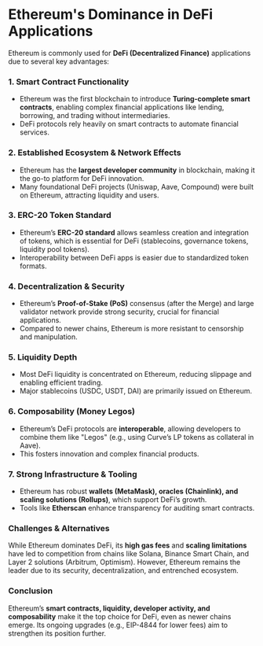 # Ethereum's Dominance in DeFi Applications

Ethereum is commonly used for **DeFi (Decentralized Finance)** applications due to several key advantages:

### 1. **Smart Contract Functionality**  
   - Ethereum was the first blockchain to introduce **Turing-complete smart contracts**, enabling complex financial applications like lending, borrowing, and trading without intermediaries.
   - DeFi protocols rely heavily on smart contracts to automate financial services.

### 2. **Established Ecosystem & Network Effects**  
   - Ethereum has the **largest developer community** in blockchain, making it the go-to platform for DeFi innovation.
   - Many foundational DeFi projects (Uniswap, Aave, Compound) were built on Ethereum, attracting liquidity and users.

### 3. **ERC-20 Token Standard**  
   - Ethereum’s **ERC-20 standard** allows seamless creation and integration of tokens, which is essential for DeFi (stablecoins, governance tokens, liquidity pool tokens).
   - Interoperability between DeFi apps is easier due to standardized token formats.

### 4. **Decentralization & Security**  
   - Ethereum’s **Proof-of-Stake (PoS)** consensus (after the Merge) and large validator network provide strong security, crucial for financial applications.
   - Compared to newer chains, Ethereum is more resistant to censorship and manipulation.

### 5. **Liquidity Depth**  
   - Most DeFi liquidity is concentrated on Ethereum, reducing slippage and enabling efficient trading.
   - Major stablecoins (USDC, USDT, DAI) are primarily issued on Ethereum.

### 6. **Composability (Money Legos)**  
   - Ethereum’s DeFi protocols are **interoperable**, allowing developers to combine them like "Legos" (e.g., using Curve’s LP tokens as collateral in Aave).
   - This fosters innovation and complex financial products.

### 7. **Strong Infrastructure & Tooling**  
   - Ethereum has robust **wallets (MetaMask), oracles (Chainlink), and scaling solutions (Rollups)**, which support DeFi’s growth.
   - Tools like **Etherscan** enhance transparency for auditing smart contracts.

### **Challenges & Alternatives**  
While Ethereum dominates DeFi, its **high gas fees** and **scaling limitations** have led to competition from chains like Solana, Binance Smart Chain, and Layer 2 solutions (Arbitrum, Optimism). However, Ethereum remains the leader due to its security, decentralization, and entrenched ecosystem.

### **Conclusion**  
Ethereum’s **smart contracts, liquidity, developer activity, and composability** make it the top choice for DeFi, even as newer chains emerge.
Its ongoing upgrades (e.g., EIP-4844 for lower fees) aim to strengthen its position further.
